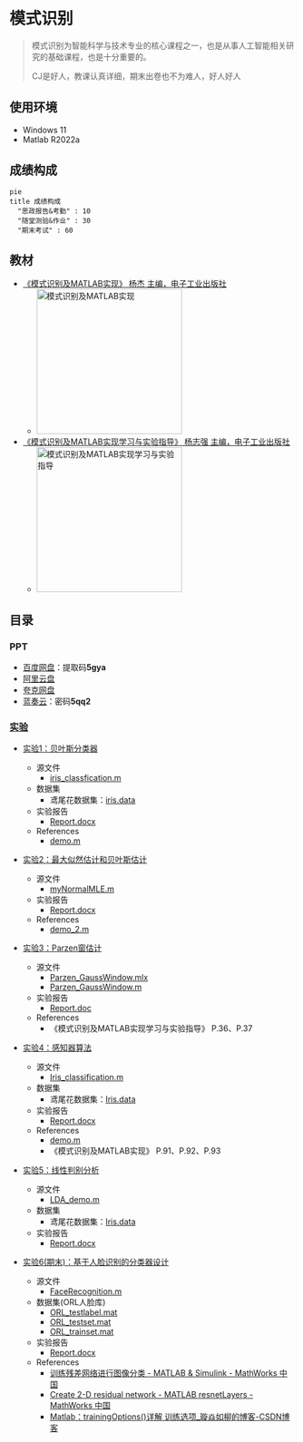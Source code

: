 # 模式识别

> 模式识别为智能科学与技术专业的核心课程之一，也是从事人工智能相关研究的基础课程，也是十分重要的。
>
> CJ是好人，教课认真详细，期末出卷也不为难人，好人好人

## 使用环境

* Windows 11
* Matlab R2022a

## 成绩构成

```mermaid
pie
title 成绩构成
  "思政报告&考勤" : 10
  "随堂测验&作业" : 30
  "期末考试" : 60
```

## 教材

* [《模式识别及MATLAB实现》 杨杰 主编，电子工业出版社](https://book.douban.com/subject/27116851/)
  * <img alt="模式识别及MATLAB实现" width=256 src="https://img2.doubanio.com/view/subject/s/public/s29520171.jpg">
* [《模式识别及MATLAB实现学习与实验指导》 杨志强 主编，电子工业出版社](https://book.douban.com/subject/27137481/)
  * <img alt="模式识别及MATLAB实现学习与实验指导" width=256 src="https://img1.doubanio.com/view/subject/s/public/s29541448.jpg">

## 目录

### PPT

* [百度网盘](https://pan.baidu.com/s/1-SpMVQ3jjJo64-bU2eeigw?pwd=5gya)：提取码**5gya**
* [阿里云盘](https://www.aliyundrive.com/s/qzhLLMZs276)
* [夸克网盘](https://pan.quark.cn/s/61d8b936b498)
* [蓝奏云](https://steven-zhl.lanzoul.com/b04e7369e)：密码**5qq2**

### [实验](./Experiments)

* [实验1：贝叶斯分类器](./Experiments/Exp1)
  * 源文件
    * [iris_classfication.m](./Experiments/Exp1/Code/iris_classfication.m)
  * 数据集
    * 鸢尾花数据集：[iris.data](./Experiments/Exp1/Code/iris.data)
  * 实验报告
    * [Report.docx](./Experiments/Exp1/Report.docx)
  * References
    * [demo.m](./Experiments/Exp1/Code/demo.m)

* [实验2：最大似然估计和贝叶斯估计](./Experiments/Exp2)
  * 源文件
    * [myNormalMLE.m](./Experiments/Exp2/Code/myNormalMLE.m)
  * 实验报告
    * [Report.docx](./Experiments/Exp2/Report.docx)
  * References
    * [demo_2.m](./Experiments/Exp2/Code/demo_2.m)

* [实验3：Parzen窗估计](./Experiments/Exp3)
  * 源文件
    * [Parzen_GaussWindow.mlx](./Experiments/Exp3/Code/Parzen_GaussWindow.mlx)
    * [Parzen_GaussWindow.m](./Experiments/Exp3/Code/Parzen_GaussWindow.m)
  * 实验报告
    * [Report.doc](./Experiments/Exp3/Report.doc)
  * References
    * 《模式识别及MATLAB实现学习与实验指导》 P.36、P.37

* [实验4：感知器算法](./Experiments/Exp4)
  * 源文件
    * [Iris_classification.m](./Experiments/Exp4/Code/Iris_classification.m)
  * 数据集
    * 鸢尾花数据集：[Iris.data](./Experiments/Exp4/Code/Iris.data)
  * 实验报告
    * [Report.docx](./Experiments/Exp4/Report.docx)
  * References
    * [demo.m](./Experiments/Exp4/Code/demo.m)
    * 《模式识别及MATLAB实现》 P.91、P.92、P.93

* [实验5：线性判别分析](./Experiments/Exp5)
  * 源文件
    * [LDA_demo.m](./Experiments/Exp5/Code/LDA_demo.m)
  * 数据集
    * 鸢尾花数据集：[Iris.data](./Experiments/Exp5/Code/Iris.data)
  * 实验报告
    * [Report.docx](./Experiments/Exp5/Report.docx)

* [实验6(期末)：基于人脸识别的分类器设计](./Experiments/Exp6)
  * 源文件
    * [FaceRecognition.m](./Experiments/Exp6/Code/FaceRecognation.m)
  * 数据集(ORL人脸库)
    * [ORL_testlabel.mat](./Experiments/Exp6/Code/ORL_testlabel.mat)
    * [ORL_testset.mat](./Experiments/Exp6/Code/ORL_testset.mat)
    * [ORL_trainset.mat](./Experiments/Exp6/Code/ORL_trainset.mat)
  * 实验报告
    * [Report.docx](./Experiments/Exp6/Report.docx)
  * References
    * [训练残差网络进行图像分类 - MATLAB & Simulink - MathWorks 中国](https://ww2.mathworks.cn/help/deeplearning/ug/train-residual-network-for-image-classification.html)
    * [Create 2-D residual network - MATLAB resnetLayers - MathWorks 中国](https://ww2.mathworks.cn/help/deeplearning/ref/resnetlayers.html)
    * [Matlab：trainingOptions()详解 训练选项_璇焱如柳的博客-CSDN博客](https://blog.csdn.net/a1367666195/article/details/112323834)
